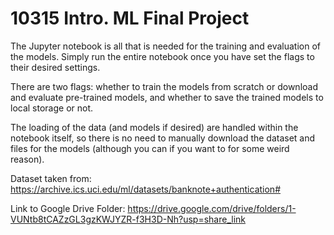 # 10315 Intro. ML Final Project

The Jupyter notebook is all that is needed for the training and evaluation of the models. Simply run the entire notebook once you have set the flags to their desired settings.

There are two flags: whether to train the models from scratch or download and evaluate pre-trained models, and whether to save the trained models to local storage or not.

The loading of the data (and models if desired) are handled within the notebook itself, so there is no need to manually download the dataset and files for the models (although you can if you want to for some weird reason).

Dataset taken from: https://archive.ics.uci.edu/ml/datasets/banknote+authentication#

Link to Google Drive Folder: https://drive.google.com/drive/folders/1-VUNtb8tCAZzGL3gzKWJYZR-f3H3D-Nh?usp=share_link

